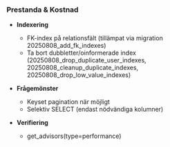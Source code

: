 ### Prestanda & Kostnad

- **Indexering**
  - FK-index på relationsfält (tillämpat via migration 20250808_add_fk_indexes)
  - Ta bort dubbletter/oinformerade index (20250808_drop_duplicate_user_indexes, 20250808_cleanup_duplicate_indexes, 20250808_drop_low_value_indexes)

- **Frågemönster**
  - Keyset pagination när möjligt
  - Selektiv SELECT (endast nödvändiga kolumner)

- **Verifiering**
  - get_advisors(type=performance)






